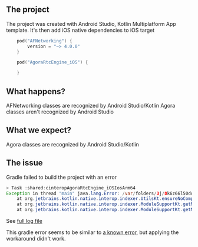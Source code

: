 ## The project

The project was created with Android Studio, Kotlin Multiplatform App template. It's then add iOS 
native dependencies to iOS target

```kotlin
    pod("AFNetworking") {
        version = "~> 4.0.0"
    }

    pod("AgoraRtcEngine_iOS") {

    }
```

## What happens?
AFNetworking classes are recognized by Android Studio/Kotlin
Agora classes aren't recognized by Android Studio

## What we expect?
Agora classes are recognized by Android Studio/Kotlin


## The issue
Gradle failed to build the project with an error 

```java
> Task :shared:cinteropAgoraRtcEngine_iOSIosArm64
Exception in thread "main" java.lang.Error: /var/folders/3j/8k6z66l50dq_d1sjfxl8cphh0000gn/T/9716947415720857815.m:1:9: fatal error: module 'AgoraRtcEngine_iOS' not found
	at org.jetbrains.kotlin.native.interop.indexer.UtilsKt.ensureNoCompileErrors(Utils.kt:274)
	at org.jetbrains.kotlin.native.interop.indexer.ModuleSupportKt.getModulesASTFiles(ModuleSupport.kt:75)
	at org.jetbrains.kotlin.native.interop.indexer.ModuleSupportKt.getModulesInfo(ModuleSupport.kt:14)
```

See [full log file](gradle_sync.log)

This gradle error seems to be similar to [a known error](https://kotlinlang.org/docs/native-cocoapods.html#possible-issues-and-solutions),
but applying the workaround didn't work.



